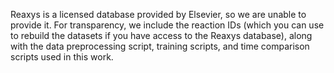 Reaxys is a licensed database provided by Elsevier, so we are unable to provide it. For transparency, we include the reaction IDs (which you can use to rebuild the datasets if you have access to the Reaxys database), along with the data preprocessing script, training scripts, and time comparison scripts used in this work.
